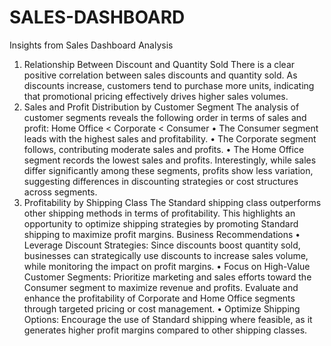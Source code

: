 # SALES-DASHBOARD
Insights from Sales Dashboard Analysis
1. Relationship Between Discount and Quantity Sold
There is a clear positive correlation between sales discounts and quantity sold. As discounts
increase, customers tend to purchase more units, indicating that promotional pricing effectively
drives higher sales volumes.
2. Sales and Profit Distribution by Customer Segment
The analysis of customer segments reveals the following order in terms of sales and profit:
Home Office < Corporate < Consumer
• The Consumer segment leads with the highest sales and profitability.
• The Corporate segment follows, contributing moderate sales and profits.
• The Home Office segment records the lowest sales and profits.
Interestingly, while sales differ significantly among these segments, profits show less variation,
suggesting differences in discounting strategies or cost structures across segments.
3. Profitability by Shipping Class
The Standard shipping class outperforms other shipping methods in terms of profitability. This
highlights an opportunity to optimize shipping strategies by promoting Standard shipping to
maximize profit margins.
Business Recommendations
• Leverage Discount Strategies: Since discounts boost quantity sold, businesses can strategically
use discounts to increase sales volume, while monitoring the impact on profit margins.
• Focus on High-Value Customer Segments: Prioritize marketing and sales efforts toward the
Consumer segment to maximize revenue and profits. Evaluate and enhance the profitability of
Corporate and Home Office segments through targeted pricing or cost management.
• Optimize Shipping Options: Encourage the use of Standard shipping where feasible, as it
generates higher profit margins compared to other shipping classes.
